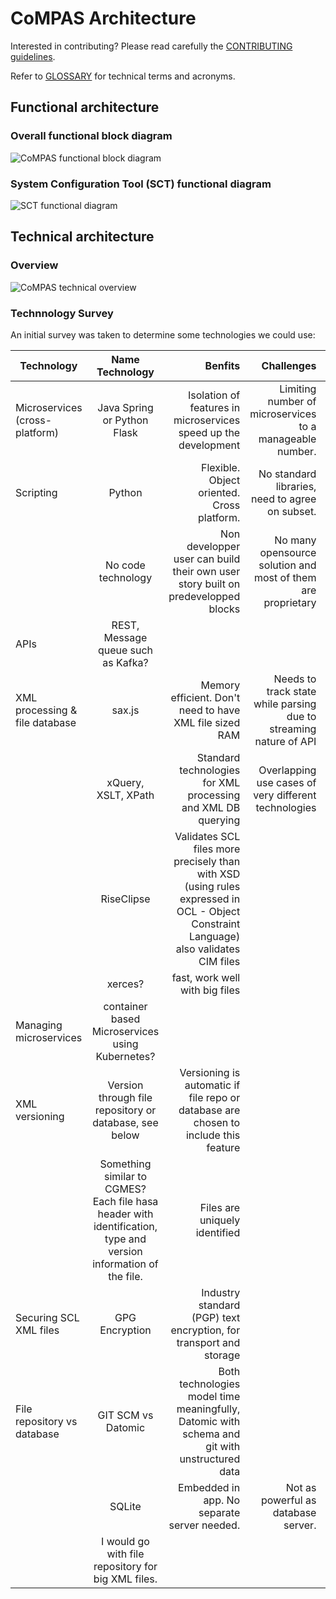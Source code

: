 # CoMPAS Architecture

Interested in contributing? Please read carefully the [CONTRIBUTING guidelines](https://github.com/com-pas/contributing/blob/master/CONTRIBUTING.md).

Refer to [GLOSSARY](./GLOSSARY.md) for technical terms and acronyms.

## Functional architecture

### Overall functional block diagram
![CoMPAS functional block diagram](./functional-diagrams/CoMPAS_functional_block_diagram_v1.svg)

### System Configuration Tool (SCT) functional diagram
![SCT functional diagram](./functional-diagrams/SCT_functional_diagram_v1.svg)


## Technical architecture
### Overview
![CoMPAS technical overview](./technical-overview/CoMPAS_technical_architecture_overview.svg)

### Technnology Survey
An initial survey was taken to determine some technologies we could use:

| Technology                     | Name Technology | Benfits | Challenges | Reference Project |
| ------------------------------ |:---------------:| -------:| ----------:| -----------------:|
| Microservices (cross-platform) | Java Spring or Python Flask | Isolation of features in microservices speed up the development | Limiting number of microservices to a manageable number. | | 
| Scripting                      | Python | Flexible. Object oriented. Cross platform. | No standard libraries, need to agree on subset. | | 
|                                | No code technology | Non developper user can build their own user story built on predevelopped blocks | No many opensource solution and most of them are proprietary | |
| APIs                           | REST, Message queue such as Kafka? | | | | 
| XML processing & file database | sax.js             | Memory efficient. Don't need to have XML file sized RAM | Needs to track state while parsing due to streaming nature of API | https://github.com/StevenLooman/saxpath |
|                                | xQuery, XSLT, XPath|    Standard technologies for XML processing and XML DB querying | Overlapping use cases of very different technologies | https://github.com/BaseXdb/basex |
|                                | RiseClipse | Validates SCL files more precisely than with XSD (using rules expressed in OCL - Object Constraint Language) also validates CIM files | | https://github.com/riseclipse |
|                                | xerces? | fast, work well with big files | | |
| Managing microservices         | container based Microservices using Kubernetes? | | | |
| XML versioning                 | Version through file repository or database, see below | Versioning is automatic if file repo or database are chosen to include this feature | | |
|                                | Something similar to CGMES? Each file hasa header with identification, type and version information of the file. | Files are uniquely identified | | |
| Securing SCL XML files         | GPG Encryption | Industry standard (PGP) text encryption, for transport and storage | | https://github.com/StackExchange/blackbox |
| File repository vs database    | GIT SCM vs Datomic | Both technologies model time meaningfully, Datomic with schema and git with unstructured data | | https://git-scm.com/ vs https://www.datomic.com/ |
|                                | SQLite | Embedded in app. No separate server needed. | Not as powerful as database server. | https://sqlite.org/index.html |
|                                | I would go with file repository for big XML files. | | | |